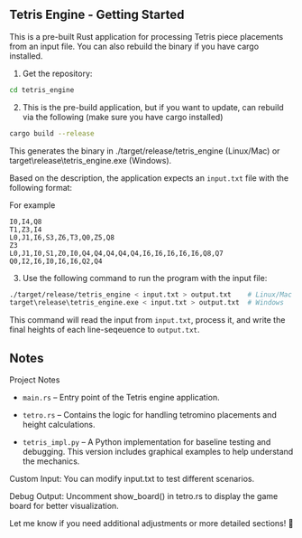 ## Tetris Engine - Getting Started

This is a pre-built Rust application for processing Tetris piece placements from an input file. You can also rebuild the binary if you have cargo installed.

1. Get the repository:

```bash
cd tetris_engine
```

2. This is the pre-build application, but if you want to update, can rebuild via the following
   (make sure you have cargo installed)

```bash
cargo build --release
```

This generates the binary in ./target/release/tetris_engine (Linux/Mac) or target\release\tetris_engine.exe (Windows).

Based on the description, the application expects an `input.txt` file with the following format:

For example

```plaintext
I0,I4,Q8
T1,Z3,I4
L0,J1,I6,S3,Z6,T3,Q0,Z5,Q8
Z3
L0,J1,I0,S1,Z0,I0,Q4,Q4,Q4,Q4,Q4,I6,I6,I6,I6,I6,Q8,Q7
Q0,I2,I6,I0,I6,I6,Q2,Q4
```

3. Use the following command to run the program with the input file:

```bash
./target/release/tetris_engine < input.txt > output.txt    # Linux/Mac
target\release\tetris_engine.exe < input.txt > output.txt  # Windows
```

This command will read the input from `input.txt`, process it, and write the final heights of each line-seqeuence to `output.txt`.

## Notes

Project Notes

- `main.rs` – Entry point of the Tetris engine application.

- `tetro.rs` – Contains the logic for handling tetromino placements and height calculations.

- `tetris_impl.py` – A Python implementation for baseline testing and debugging. This version includes graphical examples to help understand the mechanics.

Custom Input: You can modify input.txt to test different scenarios.

Debug Output: Uncomment show_board() in tetro.rs to display the game board for better visualization.

Let me know if you need additional adjustments or more detailed sections! 🚀
